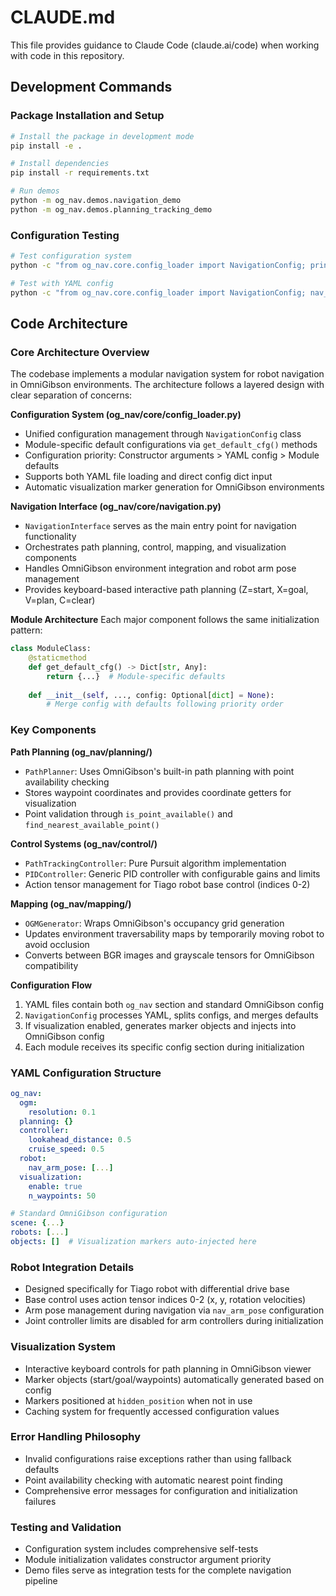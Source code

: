 # CLAUDE.md

This file provides guidance to Claude Code (claude.ai/code) when working with code in this repository.

## Development Commands

### Package Installation and Setup
```bash
# Install the package in development mode
pip install -e .

# Install dependencies
pip install -r requirements.txt

# Run demos
python -m og_nav.demos.navigation_demo
python -m og_nav.demos.planning_tracking_demo
```

### Configuration Testing
```bash
# Test configuration system
python -c "from og_nav.core.config_loader import NavigationConfig; print('Config system working')"

# Test with YAML config
python -c "from og_nav.core.config_loader import NavigationConfig; nav_config = NavigationConfig(config_path='og_nav/configs/navigation_config.yaml'); print('YAML config loaded successfully')"
```

## Code Architecture

### Core Architecture Overview
The codebase implements a modular navigation system for robot navigation in OmniGibson environments. The architecture follows a layered design with clear separation of concerns:

**Configuration System (og_nav/core/config_loader.py)**
- Unified configuration management through `NavigationConfig` class
- Module-specific default configurations via `get_default_cfg()` methods
- Configuration priority: Constructor arguments > YAML config > Module defaults
- Supports both YAML file loading and direct config dict input
- Automatic visualization marker generation for OmniGibson environments

**Navigation Interface (og_nav/core/navigation.py)**
- `NavigationInterface` serves as the main entry point for navigation functionality
- Orchestrates path planning, control, mapping, and visualization components
- Handles OmniGibson environment integration and robot arm pose management
- Provides keyboard-based interactive path planning (Z=start, X=goal, V=plan, C=clear)

**Module Architecture**
Each major component follows the same initialization pattern:
```python
class ModuleClass:
    @staticmethod
    def get_default_cfg() -> Dict[str, Any]:
        return {...}  # Module-specific defaults
    
    def __init__(self, ..., config: Optional[dict] = None):
        # Merge config with defaults following priority order
```

### Key Components

**Path Planning (og_nav/planning/)**
- `PathPlanner`: Uses OmniGibson's built-in path planning with point availability checking
- Stores waypoint coordinates and provides coordinate getters for visualization
- Point validation through `is_point_available()` and `find_nearest_available_point()`

**Control Systems (og_nav/control/)**
- `PathTrackingController`: Pure Pursuit algorithm implementation
- `PIDController`: Generic PID controller with configurable gains and limits
- Action tensor management for Tiago robot base control (indices 0-2)

**Mapping (og_nav/mapping/)**
- `OGMGenerator`: Wraps OmniGibson's occupancy grid generation
- Updates environment traversability maps by temporarily moving robot to avoid occlusion
- Converts between BGR images and grayscale tensors for OmniGibson compatibility

**Configuration Flow**
1. YAML files contain both `og_nav` section and standard OmniGibson config
2. `NavigationConfig` processes YAML, splits configs, and merges defaults
3. If visualization enabled, generates marker objects and injects into OmniGibson config
4. Each module receives its specific config section during initialization

### YAML Configuration Structure
```yaml
og_nav:
  ogm:
    resolution: 0.1
  planning: {}
  controller:
    lookahead_distance: 0.5
    cruise_speed: 0.5
  robot:
    nav_arm_pose: [...]
  visualization:
    enable: true
    n_waypoints: 50

# Standard OmniGibson configuration
scene: {...}
robots: [...]
objects: []  # Visualization markers auto-injected here
```

### Robot Integration Details
- Designed specifically for Tiago robot with differential drive base
- Base control uses action tensor indices 0-2 (x, y, rotation velocities)
- Arm pose management during navigation via `nav_arm_pose` configuration
- Joint controller limits are disabled for arm controllers during initialization

### Visualization System
- Interactive keyboard controls for path planning in OmniGibson viewer
- Marker objects (start/goal/waypoints) automatically generated based on config
- Markers positioned at `hidden_position` when not in use
- Caching system for frequently accessed configuration values

### Error Handling Philosophy
- Invalid configurations raise exceptions rather than using fallback defaults
- Point availability checking with automatic nearest point finding
- Comprehensive error messages for configuration and initialization failures

### Testing and Validation
- Configuration system includes comprehensive self-tests
- Module initialization validates constructor argument priority
- Demo files serve as integration tests for the complete navigation pipeline